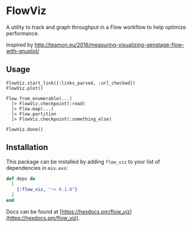 # FlowViz

A utility to track and graph throughput in a Flow workflow to help optimize performance.

Inspired by http://teamon.eu/2016/measuring-visualizing-genstage-flow-with-gnuplot/

## Usage

    FlowViz.start_link([:links_parsed, :url_checked])
    FlowViz.plot()

    Flow.from_enumerable(...)
      |> FlowViz.checkpoint(:read)
      |> Flow.map(...)
      |> Flow.partition
      |> FlowViz.checkpoint(:something_else)

    FlowViz.done()

## Installation

This package can be installed
by adding `flow_viz` to your list of dependencies in `mix.exs`:

```elixir
def deps do
  [
    {:flow_viz, "~> 0.1.0"}
  ]
end
```

Docs can be found at [https://hexdocs.pm/flow_viz](https://hexdocs.pm/flow_viz).

